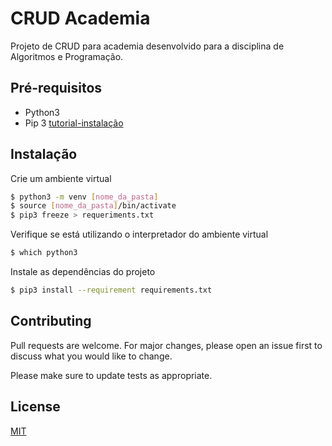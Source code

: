 # CRUD Academia

Projeto de CRUD para academia desenvolvido para a disciplina de Algoritmos e Programação.

## Pré-requisitos

* Python3 
* Pip 3 [tutorial-instalação](https://linuxize.com/post/how-to-install-pip-on-ubuntu-18.04/)

## Instalação

Crie um ambiente virtual
```bash
$ python3 -m venv [nome_da_pasta]
$ source [nome_da_pasta]/bin/activate
$ pip3 freeze > requeriments.txt
```

Verifique se está utilizando o interpretador do ambiente virtual
```bash
$ which python3
```

Instale as dependências do projeto
```bash
$ pip3 install --requirement requirements.txt
```

## Contributing
Pull requests are welcome. For major changes, please open an issue first to discuss what you would like to change.

Please make sure to update tests as appropriate.

## License
[MIT](LICENSE.md)
